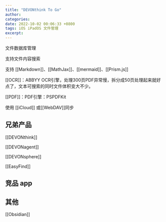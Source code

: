 ```yaml
---
title: "DEVONthink To Go"
author:
categories:
date: 2022-10-02 00:06:33 +0800
tags: iOS iPadOS 文件管理
excerpt:
---
```


文件数据库管理

支持文件内容搜索

支持 [[Markdown]]、[[MathJax]]、[[mermaid]]、[[Prism.js]]


[[OCR]]：ABBYY OCR引擎，处理300页PDF异常慢，拆分成50页处理起来就好点了，文本可搜索的同时文件体积变大不少。

[[PDF]]：PDF引擎：PSPDFKit

使用 [[iCloud]] 或[[WebDAV]]同步

## 兄弟产品

[[DEVONthink]]

[[DEVONagent]]

[[DEVONsphere]]

[[EasyFind]]


## 竞品 app




## 其他

[[Obsidian]]

